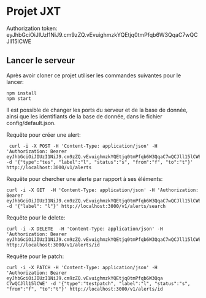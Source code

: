 # Projet JXT

Authorization token: eyJhbGciOiJIUzI1NiJ9.cm9zZQ.vEvuighmzkYQEtjq0tmPfqb6W3QqaC7wQCJll15lCWE

## Lancer le serveur
Après avoir cloner ce projet utiliser les commandes suivantes pour le lancer:
```console
npm install
npm start
```

Il est possible de changer les ports du serveur et de la base de donnée, ainsi que les identifiants de la base de donnée, dans le fichier config/default.json.

Requête pour créer une alert:
```console
 curl -i -X POST -H 'Content-Type: application/json' -H 'Authorization: Bearer eyJhbGciOiJIUzI1NiJ9.cm9zZQ.vEvuighmzkYQEtjq0tmPfqb6W3QqaC7wQCJll15lCWE' -d '{"type":"tes", "label":"l", "status":"s", "from":"f", "to":"t"}' http://localhost:3000/v1/alerts
 ```
 Requête pour chercher une alerte par rapport à ses éléments:
 ```console
 curl -i -X GET  -H 'Content-Type: application/json' -H 'Authorization: Bearer eyJhbGciOiJIUzI1NiJ9.cm9zZQ.vEvuighmzkYQEtjq0tmPfqb6W3QqaC7wQCJll15lCWE' -d '{"label": "l"}' http://localhost:3000/v1/alerts/search
```

Requête pour le delete:
```console
curl -i -X DELETE  -H 'Content-Type: application/json' -H 'Authorization: Bearer eyJhbGciOiJIUzI1NiJ9.cm9zZQ.vEvuighmzkYQEtjq0tmPfqb6W3QqaC7wQCJll15lCWE'  http://localhost:3000/v1/alerts/id
```

 Requête pour le patch:
 ```console
curl -i -X PATCH -H 'Content-Type: application/json' -H 'Authorization: Bearer eyJhbGciOiJIUzI1NiJ9.cm9zZQ.vEvuighmzkYQEtjq0tmPfqb6W3Qqa
C7wQCJll15lCWE' -d '{"type":"testpatch", "label":"l", "status":"s", "from":"f", "to":"t"}' http://localhost:3000/v1/alerts/id
```